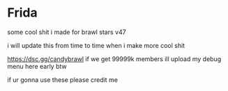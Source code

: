 # Frida
some cool shit i made for brawl stars v47

i will update this from time to time when i make more cool shit

https://dsc.gg/candybrawl if we get 99999k members ill upload my debug menu here early btw

if ur gonna use these please credit me
